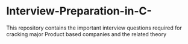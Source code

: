 # Interview-Preparation-in-C-
This repository contains the important interview questions required for cracking major Product based companies and the related theory
